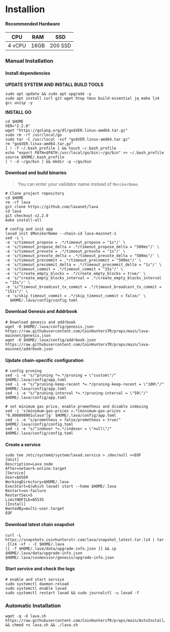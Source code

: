 # Installion

#### Recommended Hardware

| CPU    | RAM  | SSD     |
| ------ | ---- | ------- |
| 4 vCPU | 16GB | 200 SSD |

### Manual Installation <a href="#installation" id="installation"></a>

#### Install dependencies <a href="#install-dependencies" id="install-dependencies"></a>

**UPDATE SYSTEM AND INSTALL BUILD TOOLS**

```
sudo apt update && sudo apt upgrade -y
sudo apt install curl git wget htop tmux build-essential jq make lz4 gcc unzip -y
```

**INSTALL GO**

```
cd $HOME
VER="2.2.0"
wget "https://golang.org/dl/go$VER.linux-amd64.tar.gz"
sudo rm -rf /usr/local/go
sudo tar -C /usr/local -xzf "go$VER.linux-amd64.tar.gz"
rm "go$VER.linux-amd64.tar.gz"
[ ! -f ~/.bash_profile ] && touch ~/.bash_profile
echo "export PATH=$PATH:/usr/local/go/bin:~/go/bin" >> ~/.bash_profile
source $HOME/.bash_profile
[ ! -d ~/go/bin ] && mkdir -p ~/go/bin
```

#### Download and build binaries <a href="#download-and-build-binaries" id="download-and-build-binaries"></a>

> You can enter your validator name instead of `MonikerName`.

```
# Clone project repository
cd $HOME
rm -rf lava
git clone https://github.com/lavanet/lava
cd lava
git checkout v2.2.0
make install-all

# config and init app
lavad init $MonikerName --chain-id lava-mainnet-1
sed -i \
-e 's/timeout_propose = .*/timeout_propose = "1s"/' \
-e 's/timeout_propose_delta = .*/timeout_propose_delta = "500ms"/' \
-e 's/timeout_prevote = .*/timeout_prevote = "1s"/' \
-e 's/timeout_prevote_delta = .*/timeout_prevote_delta = "500ms"/' \
-e 's/timeout_precommit = .*/timeout_precommit = "500ms"/' \
-e 's/timeout_precommit_delta = .*/timeout_precommit_delta = "1s"/' \
-e 's/timeout_commit = .*/timeout_commit = "15s"/' \
-e 's/^create_empty_blocks = .*/create_empty_blocks = true/' \
-e 's/^create_empty_blocks_interval = .*/create_empty_blocks_interval = "15s"/' \
-e 's/^timeout_broadcast_tx_commit = .*/timeout_broadcast_tx_commit = "151s"/' \
-e 's/skip_timeout_commit = .*/skip_timeout_commit = false/' \
  $HOME/.lava/config/config.toml
```

#### Download Genesis and Addrbook <a href="#initialize-the-node" id="initialize-the-node"></a>

```
# Download genesis and addrbook
wget -O $HOME/.lava/config/genesis.json https://raw.githubusercontent.com/CoinHuntersTR/props/main/lava-mainnet/genesis.json
wget -O $HOME/.lava/config/addrbook.json  https://raw.githubusercontent.com/CoinHuntersTR/props/main/lava-mainnet/addrbook.json
```

#### Update chain-specific configuration <a href="#update-chain-specific-configuration" id="update-chain-specific-configuration"></a>

```
# config pruning
sed -i -e "s/^pruning *=.*/pruning = \"custom\"/" $HOME/.lava/config/app.toml
sed -i -e "s/^pruning-keep-recent *=.*/pruning-keep-recent = \"100\"/" $HOME/.lava/config/app.toml
sed -i -e "s/^pruning-interval *=.*/pruning-interval = \"50\"/" $HOME/.lava/config/app.toml

# set minimum gas price, enable prometheus and disable indexing
sed -i 's|minimum-gas-prices =.*|minimum-gas-prices = "0.000000001ulava"|g' $HOME/.lava/config/app.toml
sed -i -e "s/prometheus = false/prometheus = true/" $HOME/.lava/config/config.toml
sed -i -e "s/^indexer *=.*/indexer = \"null\"/" $HOME/.lava/config/config.toml
```

#### Create a service <a href="#install-cosmovisor-and-create-a-service" id="install-cosmovisor-and-create-a-service"></a>

```
sudo tee /etc/systemd/system/lavad.service > /dev/null <<EOF
[Unit]
Description=Lava node
After=network-online.target
[Service]
User=$USER
WorkingDirectory=$HOME/.lava
ExecStart=$(which lavad) start --home $HOME/.lava
Restart=on-failure
RestartSec=5
LimitNOFILE=65535
[Install]
WantedBy=multi-user.target
EOF
```

#### Download latest chain snapshot <a href="#download-latest-chain-snapshot" id="download-latest-chain-snapshot"></a>

```
curl -L https://snapshots.coinhunterstr.com/lava/snapshot_latest.tar.lz4 | tar -Ilz4 -xf - -C $HOME/.lava
[[ -f $HOME/.lava/data/upgrade-info.json ]] && cp $HOME/.lava/data/upgrade-info.json $HOME/.lava/cosmovisor/genesis/upgrade-info.json
```

#### Start service and check the logs <a href="#start-service-and-check-the-logs" id="start-service-and-check-the-logs"></a>

```
# enable and start service
sudo systemctl daemon-reload
sudo systemctl enable lavad
sudo systemctl restart lavad && sudo journalctl -u lavad -f
```

### Automatic Installation <a href="#auto-installation" id="auto-installation"></a>

```
wget -q -O lava.sh https://raw.githubusercontent.com/CoinHuntersTR/props/main/AutoInstall/lava.sh && chmod +x lava.sh && ./lava.sh
```

